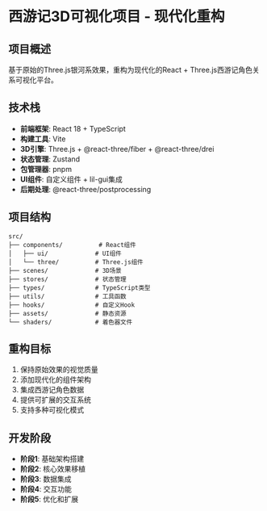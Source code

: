 # 西游记3D可视化项目 - 现代化重构

## 项目概述
基于原始的Three.js银河系效果，重构为现代化的React + Three.js西游记角色关系可视化平台。

## 技术栈
- **前端框架**: React 18 + TypeScript
- **构建工具**: Vite
- **3D引擎**: Three.js + @react-three/fiber + @react-three/drei
- **状态管理**: Zustand
- **包管理器**: pnpm
- **UI组件**: 自定义组件 + lil-gui集成
- **后期处理**: @react-three/postprocessing

## 项目结构
```
src/
├── components/          # React组件
│   ├── ui/             # UI组件
│   └── three/          # Three.js组件
├── scenes/             # 3D场景
├── stores/             # 状态管理
├── types/              # TypeScript类型
├── utils/              # 工具函数
├── hooks/              # 自定义Hook
├── assets/             # 静态资源
└── shaders/            # 着色器文件
```

## 重构目标
1. 保持原始效果的视觉质量
2. 添加现代化的组件架构
3. 集成西游记角色数据
4. 提供可扩展的交互系统
5. 支持多种可视化模式

## 开发阶段
- **阶段1**: 基础架构搭建
- **阶段2**: 核心效果移植
- **阶段3**: 数据集成
- **阶段4**: 交互功能
- **阶段5**: 优化和扩展
